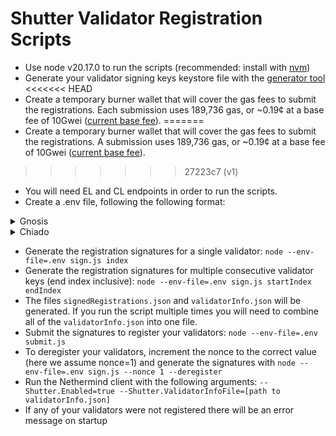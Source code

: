 # Shutter Validator Registration Scripts

- Use node v20.17.0 to run the scripts (recommended: install with [nvm](https://github.com/nvm-sh/nvm))
- Generate your validator signing keys keystore file with the [generator tool](https://github.com/gnosischain/validator-data-generator/tree/master)
<<<<<<< HEAD
- Create a temporary burner wallet that will cover the gas fees to submit the registrations. Each submission uses 189,736 gas, or ~0.19¢ at a base fee of 10Gwei ([current base fee](https://gnosisscan.io/gastracker)).
=======
- Create a temporary burner wallet that will cover the gas fees to submit the registrations. A submission uses 189,736 gas, or ~0.19¢ at a base fee of 10Gwei ([current base fee](https://gnosisscan.io/gastracker)).
>>>>>>> 27223c7 (v1)
- You will need EL and CL endpoints in order to run the scripts.
- Create a .env file, following the following format:

<details>
<summary>Gnosis</summary>

```
EL_ENDPOINT=
CL_ENDPOINT=
KEYSTORE_DIR=
KEYSTORE_PASSWORD=
WALLET_SEED=[burner wallet seed phrase]
WALLET_ADDRESS=[burner wallet seed address]
CHAIN=gnosis
CHAIN_ID=100
VALIDATOR_REGISTRY_ADDRESS=0xefCC23E71f6bA9B22C4D28F7588141d44496A6D6
```
</details>

<details>
<summary>Chiado</summary>

```
EL_ENDPOINT=
CL_ENDPOINT=
KEYSTORE_DIR=
KEYSTORE_PASSWORD=
WALLET_SEED=[burner wallet seed phrase]
WALLET_ADDRESS=[burner wallet seed address]
CHAIN=chiado
CHAIN_ID=10200
VALIDATOR_REGISTRY_ADDRESS=0x06BfddbEbe11f7eE8a39Fc7DC24498dE85C8afca
```

</details>

- Generate the registration signatures for a single validator: `node --env-file=.env sign.js index`
- Generate the registration signatures for multiple consecutive validator keys (end index inclusive): `node --env-file=.env sign.js startIndex endIndex`
- The files `signedRegistrations.json` and `validatorInfo.json` will be generated. If you run the script multiple times you will need to combine all of the `validatorInfo.json` into one file.
- Submit the signatures to register your validators: `node --env-file=.env submit.js`
- To deregister your validators, increment the nonce to the correct value (here we assume nonce=1) and generate the signatures with `node --env-file=.env sign.js --nonce 1 --deregister`
- Run the Nethermind client with the following arguments: `--Shutter.Enabled=true --Shutter.ValidatorInfoFile=[path to validatorInfo.json]`
- If any of your validators were not registered there will be an error message on startup